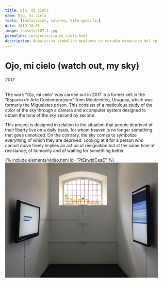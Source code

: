 ```yaml
---
title: Ojo, mi cielo
name: Ojo, mi cielo
tools: [instalación, colores, Site-specific]
date: 2019-10-01
image: /assets/107.1.jpg
permalink: /projects/ojo-mi-cielo.html
description: Reparación simbolica mediante un estudio minucioso del color del cielo a través de una cámara y un sistema de computadora diseñado para obtener el tono del cielo segundo a segundo desde adentro de una ex-celda.
---
```


# Ojo, mi cielo (watch out, my sky)

###### 2017

The work "Ojo, mi cielo" was carried out in 2017 in a former cell in the "Espacio de Arte Contemporáneo" from Montevideo, Uruguay, which was formerly the Migueletes prison. This consists of a meticulous study of the color of the sky through a camera and a computer system designed to obtain the tone of the sky second by second.

This project is designed in relation to the situation that people deprived of their liberty live on a daily basis, for whom heaven is no longer something that goes unnoticed. On the contrary, the sky comes to symbolize everything of which they are deprived. Looking at it for a person who cannot move freely implies an action of resignation but at the same time of resistance, of humanity and of waiting for something better.

{% include elements/video.html id="PtEkwjdCeaE" %}
![preview](/assets/107.1.jpg)
